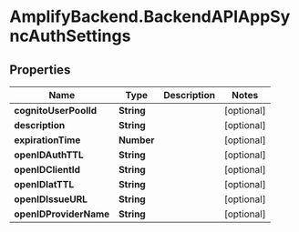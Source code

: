 # AmplifyBackend.BackendAPIAppSyncAuthSettings

## Properties

Name | Type | Description | Notes
------------ | ------------- | ------------- | -------------
**cognitoUserPoolId** | **String** |  | [optional] 
**description** | **String** |  | [optional] 
**expirationTime** | **Number** |  | [optional] 
**openIDAuthTTL** | **String** |  | [optional] 
**openIDClientId** | **String** |  | [optional] 
**openIDIatTTL** | **String** |  | [optional] 
**openIDIssueURL** | **String** |  | [optional] 
**openIDProviderName** | **String** |  | [optional] 


